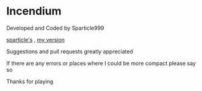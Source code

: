 # Incendium

Developed and Coded by Sparticle999

 [sparticle's](http://sparticle999.github.io/Minergy2/) ,
 [my version](http://owenm05.github.io/Incendium/)


Suggestions and pull requests greatly appreciated

If there are any errors or places where I could be more compact please say so

Thanks for playing

